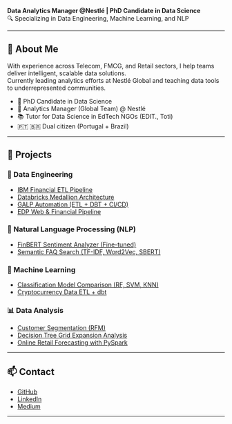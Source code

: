 **Data Analytics Manager @Nestlé | PhD Candidate in Data Science**  
🔍 Specializing in Data Engineering, Machine Learning, and NLP

---

## 🚀 About Me

With experience across Telecom, FMCG, and Retail sectors, I help teams deliver intelligent, scalable data solutions.  
Currently leading analytics efforts at Nestlé Global and teaching data tools to underrepresented communities.

- 🧠 PhD Candidate in Data Science
- 🏢 Analytics Manager (Global Team) @ Nestlé
- 📚 Tutor for Data Science in EdTech NGOs (EDIT., Toti)
- 🇵🇹 🇧🇷 Dual citizen (Portugal + Brazil)

---

## 📂 Projects

### 🔧 Data Engineering
- [IBM Financial ETL Pipeline](https://github.com/roasfora/ibm_etl)
- [Databricks Medallion Architecture](https://github.com/roasfora/medallion_architecture)
- [GALP Automation (ETL + DBT + CI/CD)](https://github.com/roasfora/galp_project)
- [EDP Web & Financial Pipeline](https://github.com/roasfora/EDP_Project)

### 🧠 Natural Language Processing (NLP)
- [FinBERT Sentiment Analyzer (Fine-tuned)](https://github.com/roasfora/fine_tuning)
- [Semantic FAQ Search (TF-IDF, Word2Vec, SBERT)](https://github.com/roasfora/semantic-search)

### 🤖 Machine Learning
- [Classification Model Comparison (RF, SVM, KNN)](https://github.com/roasfora/classification_model)
- [Cryptocurrency Data ETL + dbt](https://github.com/roasfora/crypto_edit)

### 📊 Data Analysis
- [Customer Segmentation (RFM)](https://github.com/roasfora/Project_CRM)
- [Decision Tree Grid Expansion Analysis](https://github.com/roasfora/Decision-Tree---Grid-Project)
- [Online Retail Forecasting with PySpark](https://github.com/roasfora/Online-Retail)

---

## 📫 Contact

- [GitHub](https://github.com/roasfora)
- [LinkedIn](https://www.linkedin.com/in/rodrigo-moutinho-31a03778)
- [Medium](https://medium.com/@rodrigomoutinho)

---
